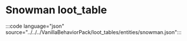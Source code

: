 # Snowman loot_table

:::code language="json" source="../../../VanillaBehaviorPack/loot_tables/entities/snowman.json":::
